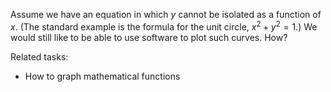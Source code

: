 
Assume we have an equation in which $y$ cannot be isolated as a function of $x$.
(The standard example is the formula for the unit circle, $x^2+y^2=1$.)
We would still like to be able to use software to plot such curves.  How?

Related tasks:

 * How to graph mathematical functions
